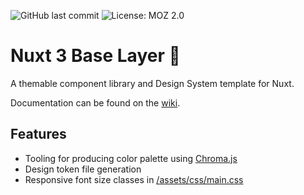 ![GitHub last commit](https://img.shields.io/github/last-commit/michaelsynan/nuxt-base-layer)
![License: MOZ 2.0](https://img.shields.io/badge/license-MLP%202.0-green)

# Nuxt 3 Base Layer 🌈
A themable component library and Design System template for Nuxt. 

Documentation can be found on the [wiki](../../wiki).

## Features
- Tooling for producing color palette using [Chroma.js](https://github.com/gka/chroma.js)
- Design token file generation
- Responsive font size classes in [/assets/css/main.css](/assets/css/main.css)
